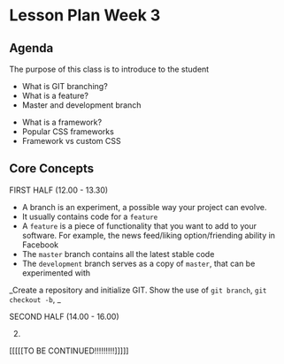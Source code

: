 # Lesson Plan Week 3

## Agenda

The purpose of this class is to introduce to the student

- What is GIT branching?
- What is a feature?
- Master and development branch

* What is a framework?
* Popular CSS frameworks
* Framework vs custom CSS

## Core Concepts

FIRST HALF (12.00 - 13.30)

- A branch is an experiment, a possible way your project can evolve.
- It usually contains code for a `feature`
- A `feature` is a piece of functionality that you want to add to your software. For example, the news feed/liking option/friending ability in Facebook
- The `master` branch contains all the latest stable code
- The `development` branch serves as a copy of `master`, that can be experimented with

_Create a repository and initialize GIT. Show the use of `git branch`, `git checkout -b`, _

SECOND HALF (14.00 - 16.00)

2.

[[[[[TO BE CONTINUED!!!!!!!!!]]]]]
